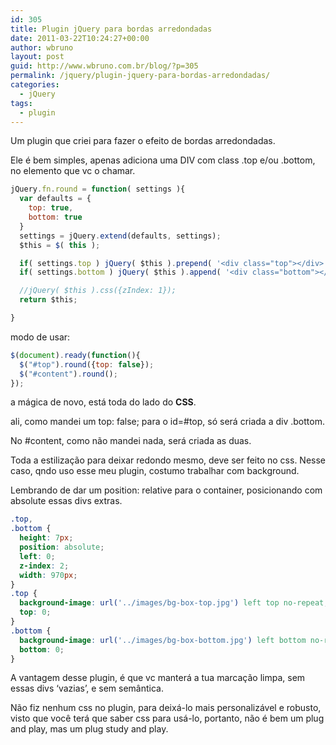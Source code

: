 ```yaml
---
id: 305
title: Plugin jQuery para bordas arredondadas
date: 2011-03-22T10:24:27+00:00
author: wbruno
layout: post
guid: http://www.wbruno.com.br/blog/?p=305
permalink: /jquery/plugin-jquery-para-bordas-arredondadas/
categories:
  - jQuery
tags:
  - plugin
---
```

Um plugin que criei para fazer o efeito de bordas arredondadas.

Ele é bem simples, apenas adiciona uma DIV com class .top e/ou .bottom, no elemento que vc o chamar.

<!--more-->

``` js
jQuery.fn.round = function( settings ){
  var defaults = {
    top: true,
    bottom: true
  }
  settings = jQuery.extend(defaults, settings);
  $this = $( this );

  if( settings.top ) jQuery( $this ).prepend( '<div class="top"></div>' );
  if( settings.bottom ) jQuery( $this ).append( '<div class="bottom"></div>' );

  //jQuery( $this ).css({zIndex: 1});
  return $this;

}
```

modo de usar:

``` js
$(document).ready(function(){
  $("#top").round({top: false});
  $("#content").round();
});
```

a mágica de novo, está toda do lado do **CSS**.

ali, como mandei um top: false; para o id=#top, só será criada a div .bottom.

No #content, como não mandei nada, será criada as duas.

Toda a estilização para deixar redondo mesmo, deve ser feito no css. Nesse caso, qndo uso esse meu plugin, costumo trabalhar com background.

Lembrando de dar um position: relative para o container, posicionando com absolute essas divs extras.

``` css
.top,
.bottom {
  height: 7px;
  position: absolute;
  left: 0;
  z-index: 2;
  width: 970px;
}
.top {
  background-image: url('../images/bg-box-top.jpg') left top no-repeat;
  top: 0;
}
.bottom {
  background-image: url('../images/bg-box-bottom.jpg') left bottom no-repeat;
  bottom: 0;
}
```

A vantagem desse plugin, é que vc manterá a tua marcação limpa, sem essas divs &#8216;vazias&#8217;, e sem semântica.

Não fiz nenhum css no plugin, para deixá-lo mais personalizável e robusto, visto que você terá que saber css para usá-lo, portanto, não é bem um plug and play, mas um plug study and play.
